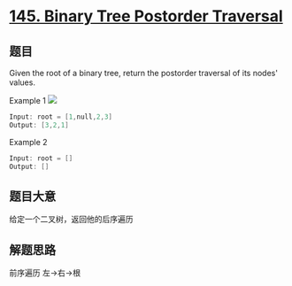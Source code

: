 # [145. Binary Tree Postorder Traversal](https://leetcode.com/problems/binary-tree-postorder-traversal/)


## 题目

Given the root of a binary tree, return the postorder traversal of its nodes' values.

Example 1
![](https://assets.leetcode.com/uploads/2020/08/28/pre1.jpg)
```c
Input: root = [1,null,2,3]
Output: [3,2,1]
```

Example 2
```c
Input: root = []
Output: []
```


## 题目大意

给定一个二叉树，返回他的后序遍历

## 解题思路

前序遍历 左->右->根

